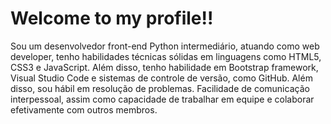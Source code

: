 # Welcome to my profile!! 

Sou um desenvolvedor front-end Python intermediário, atuando como web developer, tenho habilidades técnicas sólidas em linguagens como HTML5, CSS3 e JavaScript. Além disso, tenho habilidade em Bootstrap framework, Visual Studio Code e sistemas de controle de versão, como GitHub. Além disso, sou hábil em resolução de problemas. Facilidade de comunicação interpessoal, assim como capacidade de trabalhar em equipe e colaborar efetivamente com outros membros.